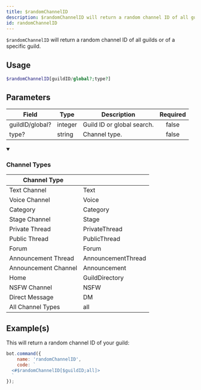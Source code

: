 ```yaml
---
title: $randomChannelID
description: $randomChannelID will return a random channel ID of all guilds or of a specific guild.
id: randomChannelID
---
```


`$randomChannelID` will return a random channel ID of all guilds or of a specific guild.

## Usage

```php
$randomChannelID[guildID/global?;type?]
```

## Parameters

| Field           | Type    | Description                | Required |
| --------------- | ------- | -------------------------- | :------: |
| guildID/global? | integer | Guild ID or global search. |  false   |
| type?           | string  | Channel type.              |  false   |

<details open>
  <summary><h3> Channel Types </h3></summary>

| Channel Type         |                    |
| -------------------- | ------------------ |
| Text Channel         | Text               |
| Voice Channel        | Voice              |
| Category             | Category           |
| Stage Channel        | Stage              |
| Private Thread       | PrivateThread      |
| Public Thread        | PublicThread       |
| Forum                | Forum              |
| Announcement Thread  | AnnouncementThread |
| Announcement Channel | Announcement       |
| Home                 | GuildDirectory     |
| NSFW Channel         | NSFW               |
| Direct Message       | DM                 |
| All Channel Types    | all                |

</details>

## Example(s)

This will return a random channel ID of your guild:

```javascript
bot.command({
    name: 'randomChannelID',
    code: `
  <#$randomChannelID[$guildID;all]>
  `
});
```
